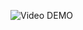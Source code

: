 ![Video DEMO](https://github.com/btmluiz/Projeto_Integrador_Digital_House_04/blob/master/demo.gif?raw=true)
